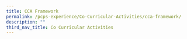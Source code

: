 ```yaml
---
title: CCA Framework
permalink: /pcps-experience/Co-Curricular-Activities/cca-framework/
description: ""
third_nav_title: Co Curricular Activities
---
```

